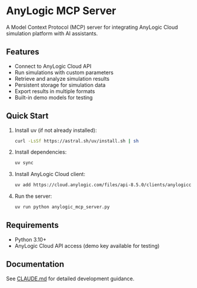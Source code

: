 # AnyLogic MCP Server

A Model Context Protocol (MCP) server for integrating AnyLogic Cloud simulation platform with AI assistants.

## Features

- Connect to AnyLogic Cloud API
- Run simulations with custom parameters
- Retrieve and analyze simulation results
- Persistent storage for simulation data
- Export results in multiple formats
- Built-in demo models for testing

## Quick Start

1. Install uv (if not already installed):
   ```bash
   curl -LsSf https://astral.sh/uv/install.sh | sh
   ```

2. Install dependencies:
   ```bash
   uv sync
   ```

3. Install AnyLogic Cloud client:
   ```bash
   uv add https://cloud.anylogic.com/files/api-8.5.0/clients/anylogiccloudclient-8.5.0-py3-none-any.whl
   ```

4. Run the server:
   ```bash
   uv run python anylogic_mcp_server.py
   ```

## Requirements

- Python 3.10+
- AnyLogic Cloud API access (demo key available for testing)

## Documentation

See [CLAUDE.md](CLAUDE.md) for detailed development guidance.